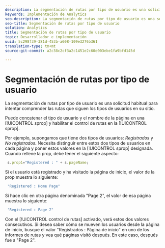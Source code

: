 ```yaml
---
description: La segmentación de rutas por tipo de usuario es una solicitud habitual para intentar comprender las rutas que siguen los tipos de usuarios en su sitio.
keywords: Implementación de Analytics
seo-description: La segmentación de rutas por tipo de usuario es una solicitud habitual para intentar comprender las rutas que siguen los tipos de usuarios en su sitio.
seo-title: Segmentación de rutas por tipo de usuario
solution: Analytics
title: Segmentación de rutas por tipo de usuario
topic: Desarrollador e implementación
uuid: 5c298f39-381d-453b-a608-109e3276b361
translation-type: tm+mt
source-git-commit: a2c38c2cf3a2c1451e2c60e003ebe1fa9bfd145d

---
```



# Segmentación de rutas por tipo de usuario

La segmentación de rutas por tipo de usuario es una solicitud habitual para intentar comprender las rutas que siguen los tipos de usuarios en su sitio.

Puede concatenar el tipo de usuario y el nombre de la página en una [!UICONTROL sprop] y habilitar el control de rutas en la [!UICONTROL sprop].

Por ejemplo, supongamos que tiene dos tipos de usuarios: _Registrados_ y _No registrados_. Necesita distinguir entre estos dos tipos de usuarios en cada página y poner estos valores en la [!UICONTROL sprop] designada. Cuando rellene la prop, debe tener el siguiente aspecto:

```js
 s.prop1="Registered : " + s.pageName;
```

Si el usuario está registrado y ha visitado la página de inicio, el valor de la prop muestra lo siguiente:

```js
 "Registered : Home Page"
```

Si hace clic en otra página denominada "Page 2", el valor de esa página muestra lo siguiente:

```js
 "Registered : Page 2"
```

Con el [!UICONTROL control de rutas] activado, verá estos dos valores consecutivos. Si desea saber cómo se mueven los usuarios desde la página de inicio, busque el valor "Registrados : Página de inicio" en uno de los informes de rutas y vea qué páginas visitó después. En este caso, después fue a "Page 2".
